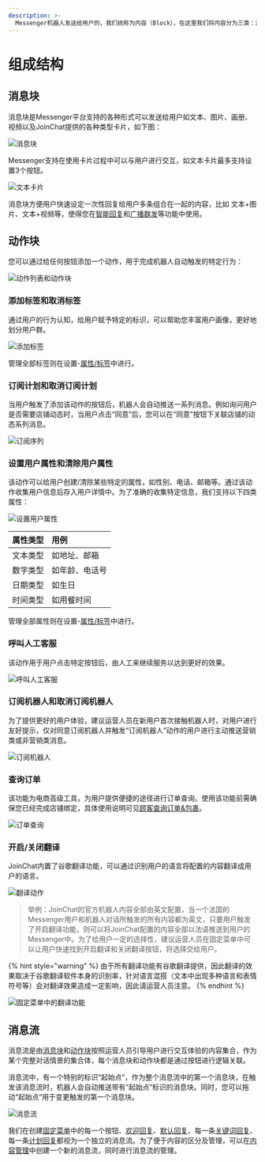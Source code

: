 ```yaml
---
description: >-
  Messenger机器人发送给用户的，我们统称为内容（Block），在这里我们将内容分为三类：消息块（Message）、动作块（Action）和消息流（Flows）「消息流是由‘消息块’和‘动作块’构成」。
---
```


# 组成结构

## 消息块

消息块是Messenger平台支持的各种形式可以发送给用户如文本、图片、画册、视频以及JoinChat提供的各种类型卡片，如下图：

![&#x6D88;&#x606F;&#x5757;](../.gitbook/assets/image%20%2859%29.png)

Messenger支持在使用卡片过程中可以与用户进行交互，如文本卡片最多支持设置3个按钮。

![&#x6587;&#x672C;&#x5361;&#x7247;](../.gitbook/assets/image%20%2825%29.png)

消息块方便用户快速设定一次性回复给用户多条组合在一起的内容，比如 文本+图片、文本+视频等，使得您在[智能回复](../general-function/zi-dong-hui-fu/)和[广播群发](../general-function/guang-bo-qun-fa.md)等功能中使用。

## 动作块

您可以通过给任何按钮添加一个动作，用于完成机器人自动触发的特定行为：

![&#x52A8;&#x4F5C;&#x5217;&#x8868;&#x548C;&#x52A8;&#x4F5C;&#x5757;](../.gitbook/assets/image%20%2837%29.png)

### 添加标签和取消标签

通过用户的行为认知，给用户赋予特定的标识，可以帮助您丰富用户画像，更好地划分用户群。

![&#x6DFB;&#x52A0;&#x6807;&#x7B7E;](../.gitbook/assets/image%20%2878%29.png)

管理全部标签则在设置-[属性/标签](../general-function/she-zhi/shu-xing-biao-qian.md)中进行。

### 订阅计划和取消订阅计划

当用户触发了添加该动作的按钮后，机器人会自动推送一系列消息。例如询问用户是否需要店铺动态时，当用户点击“同意”后，您可以在“同意”按钮下关联店铺的动态系列消息。

![&#x8BA2;&#x9605;&#x5E8F;&#x5217;](../.gitbook/assets/image%20%2852%29.png)

### 设置用户属性和清除用户属性

该动作可以给用户创建/清除某些特定的属性，如性别、电话、邮箱等。通过该动作收集用户信息后存入用户详情中。为了准确的收集特定信息，我们支持以下四类属性：

![&#x8BBE;&#x7F6E;&#x7528;&#x6237;&#x5C5E;&#x6027;](../.gitbook/assets/image%20%28125%29.png)

| 属性类型 | 用例 |
| :--- | :--- |
| 文本类型 | 如地址、邮箱 |
| 数字类型 | 如年龄、电话号 |
| 日期类型 | 如生日 |
| 时间类型 | 如用餐时间 |

管理全部属性则在设置-[属性/标签](../general-function/she-zhi/shu-xing-biao-qian.md)中进行。

### 呼叫人工客服

该动作用于用户点击特定按钮后，由人工来继续服务以达到更好的效果。

![&#x547C;&#x53EB;&#x4EBA;&#x5DE5;&#x5BA2;&#x670D;](../.gitbook/assets/image%20%28163%29.png)

### 订阅机器人和取消订阅机器人

为了提供更好的用户体验，建议运营人员在新用户首次接触机器人时，对用户进行友好提示，仅对同意订阅机器人并触发“订阅机器人”动作的用户进行主动推送营销类或非营销类消息。

![&#x8BA2;&#x9605;&#x673A;&#x5668;&#x4EBA;](../.gitbook/assets/image%20%28120%29.png)

### 查询订单

该功能为电商高级工具，为用户提供便捷的途径进行订单查询。使用该功能前需确保您已经完成店铺绑定，具体使用说明可见[顾客查询订单&包裹](../advanced-functions/gu-ke-cha-xun.md#gu-ke-cha-xun-ding-dan-bao-guo-zhuang-tai)。

![&#x8BA2;&#x5355;&#x67E5;&#x8BE2;](../.gitbook/assets/image%20%2863%29.png)

### 开启/关闭翻译

JoinChat内置了谷歌翻译功能，可以通过识别用户的语言将配置的内容翻译成用户的语言。

![&#x7FFB;&#x8BD1;&#x52A8;&#x4F5C;](../.gitbook/assets/image%20%2812%29.png)

> 举例：JoinChat的官方机器人内容全部由英文配置，当一个法国的Messenger用户和机器人对话所触发的所有内容都为英文，只要用户触发了开启翻译功能，则可以将JoinChat配置的内容全部以法语推送到用户的Messenger中。为了给用户一定的选择性，建议运营人员在固定菜单中可以让用户快速找到开启翻译和关闭翻译按钮，将选择交给用户。

{% hint style="warning" %}
由于所有翻译功能有谷歌翻译提供，因此翻译的效果取决于谷歌翻译软件本身的识别率，针对语言混搭（文本中出现多种语言和表情符号等）会对翻译效果造成一定影响，因此请运营人员注意。
{% endhint %}

![&#x56FA;&#x5B9A;&#x83DC;&#x5355;&#x4E2D;&#x7684;&#x7FFB;&#x8BD1;&#x529F;&#x80FD;](../.gitbook/assets/image%20%28122%29.png)

## 消息流

消息流是由[消息块](zu-cheng-jie-gou.md#xiao-xi-kuai)和[动作块](zu-cheng-jie-gou.md#dong-zuo-kuai)按照运营人员引导用户进行交互体验的内容集合，作为某个完整对话情景的集合体，每个消息块和动作块都是通过按钮进行逻辑关联。

消息流中，有一个特别的标识“起始点“，作为整个消息流中的第一个消息块，在触发该消息流时，机器人会自动推送带有“起始点“标识的消息块。同时，您可以拖动“起始点“用于变更触发的第一个消息块。

![&#x6D88;&#x606F;&#x6D41;](../.gitbook/assets/image%20%2821%29.png)

我们在创建[固定菜单](../general-function/zi-dong-hui-fu/gu-ding-cai-dan.md)中的每一个按钮、[欢迎回复](../general-function/zi-dong-hui-fu/huan-ying-hui-fu.md)、[默认回复](../general-function/zi-dong-hui-fu/wei-zhi-hui-fu.md)、每一条[关键词回复](../general-function/zi-dong-hui-fu/ai-hui-fu.md)、每一条[计划回复](../general-function/zi-dong-hui-fu/ji-hua-hui-fu.md)都视为一个独立的消息流。为了便于内容的区分及管理，可以在[内容管理](../general-function/)中创建一个新的消息流，同时进行消息流的管理。



